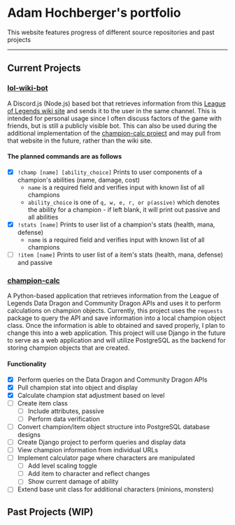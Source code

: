 # Adam Hochberger's portfolio

This website features progress of different source repositories and past projects

---

## Current Projects

### [lol-wiki-bot](https://github.com/adamhochberger/lol-wiki-bot)

A Discord.js (Node.js) based bot that retrieves information from this [League of Legends wiki site](https://leagueoflegends.fandom.com/wiki/League_of_Legends_Wiki) and sends it to the user in the same channel. This is intended for personal usage since I often discuss factors of the game with friends, but is still a publicly visible bot. This can also be used during the additional implementation of the [champion-calc project](https://github.com/adamhochberger/champion-calc) and may pull from that website in the future, rather than the wiki site.

#### The planned commands are as follows

- [x] `!champ [name] [ability_choice]`
  Prints to user components of a champion's abilities (name, damage, cost)
  - `name` is a required field and verifies input with known list of all champions
  - `ability_choice` is one of  `q, w, e, r, or p(assive)` which denotes the ability for a champion - if left blank, it will print out passive and all abilities
- [x] `!stats [name]`
    Prints to user list of a champion's stats (health, mana, defense)
  - `name` is a required field and verifies input with known list of all champions
- [ ] `!item [name]`
    Prints to user list of a item's stats (health, mana, defense) and passive

### [champion-calc](https://github.com/adamhochberger/calc)

A Python-based application that retrieves information from the League of Legends Data Dragon and Community Dragon APIs and uses it to perform calculations on champion objects. Currently, this project uses the `requests` package to query the API and save information into a local champion object class. Once the information is able to obtained and saved properly, I plan to change this into a web application. This project will use Django in the future to serve as a web application and will utilize PostgreSQL as the backend for storing champion objects that are created.

#### Functionality

- [x] Perform queries on the Data Dragon and Community Dragon APIs
- [x] Pull champion stat into object and display
- [x] Calculate champion stat adjustment based on level
- [ ] Create item class
  - [ ] Include attributes, passive
  - [ ] Perform data verification
- [ ] Convert champion/item object structure into PostgreSQL database designs
- [ ] Create Django project to perform queries and display data
- [ ] View champion information from individual URLs
- [ ] Implement calculator page where characters are manipulated
  - [ ] Add level scaling toggle
  - [ ] Add item to character and reflect changes
  - [ ] Show current damage of ability
- [ ] Extend base unit class for additional characters (minions, monsters)

## Past Projects (WIP)

